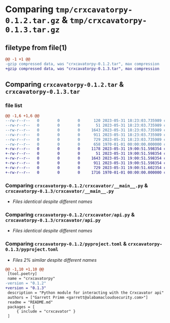 # Comparing `tmp/crxcavatorpy-0.1.2.tar.gz` & `tmp/crxcavatorpy-0.1.3.tar.gz`

## filetype from file(1)

```diff
@@ -1 +1 @@
-gzip compressed data, was "crxcavatorpy-0.1.2.tar", max compression
+gzip compressed data, was "crxcavatorpy-0.1.3.tar", max compression
```

## Comparing `crxcavatorpy-0.1.2.tar` & `crxcavatorpy-0.1.3.tar`

### file list

```diff
@@ -1,6 +1,6 @@
--rw-r--r--   0        0        0      120 2023-05-31 18:23:03.735989 crxcavatorpy-0.1.2/README.md
--rw-r--r--   0        0        0       51 2023-05-31 18:23:03.735989 crxcavatorpy-0.1.2/crxcavator/__init__.py
--rw-r--r--   0        0        0     1643 2023-05-31 18:23:03.735989 crxcavatorpy-0.1.2/crxcavator/__main__.py
--rw-r--r--   0        0        0      911 2023-05-31 18:23:03.735989 crxcavatorpy-0.1.2/crxcavator/api.py
--rw-r--r--   0        0        0      729 2023-05-31 18:23:03.735989 crxcavatorpy-0.1.2/pyproject.toml
--rw-r--r--   0        0        0      658 1970-01-01 00:00:00.000000 crxcavatorpy-0.1.2/PKG-INFO
+-rw-r--r--   0        0        0     1178 2023-05-31 19:00:51.598354 crxcavatorpy-0.1.3/README.md
+-rw-r--r--   0        0        0       51 2023-05-31 19:00:51.598354 crxcavatorpy-0.1.3/crxcavator/__init__.py
+-rw-r--r--   0        0        0     1643 2023-05-31 19:00:51.598354 crxcavatorpy-0.1.3/crxcavator/__main__.py
+-rw-r--r--   0        0        0      911 2023-05-31 19:00:51.598354 crxcavatorpy-0.1.3/crxcavator/api.py
+-rw-r--r--   0        0        0      729 2023-05-31 19:00:51.602354 crxcavatorpy-0.1.3/pyproject.toml
+-rw-r--r--   0        0        0     1716 1970-01-01 00:00:00.000000 crxcavatorpy-0.1.3/PKG-INFO
```

### Comparing `crxcavatorpy-0.1.2/crxcavator/__main__.py` & `crxcavatorpy-0.1.3/crxcavator/__main__.py`

 * *Files identical despite different names*

### Comparing `crxcavatorpy-0.1.2/crxcavator/api.py` & `crxcavatorpy-0.1.3/crxcavator/api.py`

 * *Files identical despite different names*

### Comparing `crxcavatorpy-0.1.2/pyproject.toml` & `crxcavatorpy-0.1.3/pyproject.toml`

 * *Files 2% similar despite different names*

```diff
@@ -1,10 +1,10 @@
 [tool.poetry]
 name = "crxcavatorpy"
-version = "0.1.2"
+version = "0.1.3"
 description = "Python module for interacting with the Crxcavator api"
 authors = ["Garrett Primm <garrett@alabamacloudsecurity.com>"]
 readme = "README.md"
 packages = [
     { include = "crxcavator" }
 ]
```

